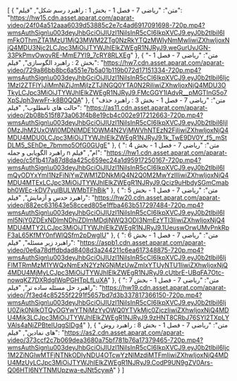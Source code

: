 [
  {
    "متن": "ریاضی 7 - فصل 1 - بخش 1 : راهبرد رسم شکل",
    "فیلم": "https://hw15.cdn.asset.aparat.com/aparat-video/24f04a512aaa6039d53885c2e7c4ad6917091698-720p.mp4?wmsAuthSign\u003deyJhbGciOiJIUzI1NiIsInR5cCI6IkpXVCJ9.eyJ0b2tlbiI6ImFkOThmZTA1MzU1MjQ3MWM2ZTg0NzRkYTQzMWIyNmMwIiwiZXhwIjoxNjQ4MDU3Njc2LCJpc3MiOiJTYWJhIElkZWEgR1NJRyJ9.weGurUvJGN-33PkPmvOwovRE-MmE7YI9_7cRY8RLXEg"
  },
  {
    "متن": "ریاضی 7 - فصل 1 - بخش 2 : راهبرد الگوسازی",
    "فیلم": "https://hw7.cdn.asset.aparat.com/aparat-video/729a86bb8bc6a551e7b5a01b119b072d17151334-720p.mp4?wmsAuthSign\u003deyJhbGciOiJIUzI1NiIsInR5cCI6IkpXVCJ9.eyJ0b2tlbiI6Ijc1MzI2ZTFlYjJiMmNiZjJmMjIzZTJiNGQ0YTA0N2RiIiwiZXhwIjoxNjQ4MDU3OTkyLCJpc3MiOiJTYWJhIElkZWEgR1NJRyJ9.FMcGGY1IAdvR__pMGTInG5o7XpSJph3wwFr-k8B0QQA"
  },
  {
    "متن": "ریاضی 7 - فصل 1 - بخش 3 : راهبرد حذف حالت های نامطلوب",
    "فیلم": "https://as11.cdn.asset.aparat.com/aparat-video/2b08b515f873a063f4b8e19cb4c002e917212663-720p.mp4?wmsAuthSign\u003deyJhbGciOiJIUzI1NiIsInR5cCI6IkpXVCJ9.eyJ0b2tlbiI6IjI0MzJhM2UxOWI0MDNlMDE1OWM4N2VjMWVhNTEzN2FjIiwiZXhwIjoxNjQ4MDU4MDU0LCJpc3MiOiJTYWJhIElkZWEgR1NJRyJ9.1k_TwE9DV0Y_f5_mStDLM5_SEhDe_7bmmo5OfG0GUgE"
  },
  {
    "متن": "ریاضی 7 - فصل 1 - بخش 4 : راهبرد الگویابی و جمله n ام",
    "فیلم": "https://hw1.cdn.asset.aparat.com/aparat-video/c5f1b417a87d8da425c659ec24a1d95917250167-720p.mp4?wmsAuthSign\u003deyJhbGciOiJIUzI1NiIsInR5cCI6IkpXVCJ9.eyJ0b2tlbiI6ImQyODYxYmI1NzFiNjYwZWM1ZDNkMjQ4N2Q0M2MwYzllIiwiZXhwIjoxNjQ4MDU4MTExLCJpc3MiOiJTYWJhIElkZWEgR1NJRyJ9.Qciz9uHbdySGmCmabbh0WEc-kDV7yulBULWMbTFhBik"
  },
  {
    "متن": "ریاضی 7 - فصل 1 - بخش 5 : راهبرد حدس و آزمایش",
    "فیلم": "https://hw20.cdn.asset.aparat.com/aparat-video/882ec631643e58cced805e1ffba463b517297484-720p.mp4?wmsAuthSign\u003deyJhbGciOiJIUzI1NiIsInR5cCI6IkpXVCJ9.eyJ0b2tlbiI6ImI5NjY0ZDExNDlmNDhiZDlmMDdjNWQ3ODI3NmEzYTI3IiwiZXhwIjoxNjQ4MDU4MTY2LCJpc3MiOiJTYWJhIElkZWEgR1NJRyJ9.1UeuswOrwUMvPnkRpF3aL65KfMY0nfWlQSfm2pDwgIU"
  },
  {
    "متن": "ریاضی 7 - فصل 1 - بخش 6 : راهبرد زیر مسئله",
    "فیلم": "https://aspb1.cdn.asset.aparat.com/aparat-video/0e6a78dffdbdad8408d3a244211c6ea617348875-720p.mp4?wmsAuthSign\u003deyJhbGciOiJIUzI1NiIsInR5cCI6IkpXVCJ9.eyJ0b2tlbiI6IjFlMTRmMzM1YWQxNmExN2YzNGNjMzUwZmIxYTUyNTU1IiwiZXhwIjoxNjQ4MDU4MjMyLCJpc3MiOiJTYWJhIElkZWEgR1NJRyJ9.cUtbrE-UBqFA7Otc-nowqKZ7DXRdgIWqPGHTpLfLuXA"
  },
  {
    "متن": "ریاضی 7 - فصل 1 - بخش 7 : راهبرد حل مسئله ساده تر",
    "فیلم": "https://hw19.cdn.asset.aparat.com/aparat-video/7f3ed4c85255f2291f5657bd7d3b337817366150-720p.mp4?wmsAuthSign\u003deyJhbGciOiJIUzI1NiIsInR5cCI6IkpXVCJ9.eyJ0b2tlbiI6IjU0Zjk0NjlkOTQyOGYwYTNjMzYyOWQ0YTVkMjc0ZjczIiwiZXhwIjoxNjQ4MDU4Mjk3LCJpc3MiOiJTYWJhIElkZWEgR1NJRyJ9.9zHNT8CRbJ76SYl2TXpLYVAls4aNjZPBteIUqgSIDg4"
  },
  {
    "متن": "ریاضی 7 - فصل 1 - بخش 8 : راهبرد روش های نمادین",
    "فیلم": "https://as2.cdn.asset.aparat.com/aparat-video/373ccf2c7b069dea3680a75bf781b76a17379465-720p.mp4?wmsAuthSign\u003deyJhbGciOiJIUzI1NiIsInR5cCI6IkpXVCJ9.eyJ0b2tlbiI6Ijc1M2ZiNGIwMTFjNTNkODIyNDU4OTcwYzNlMzdiMTFmIiwiZXhwIjoxNjQ4MDU4MzUyLCJpc3MiOiJTYWJhIElkZWEgR1NJRyJ9.CodP9UN9gZV0Ars-Q06HTI6NYTNMUpzwa-eJNt5cywA"
  }
]

